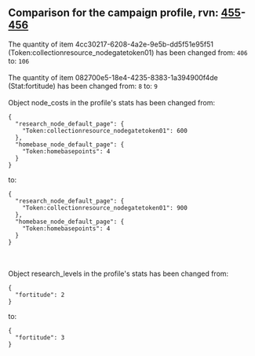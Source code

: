 ## Comparison for the campaign profile, rvn: [455](https://github.com/PRO100KatYT/FortniteProfileRevisions/tree/main/profiles/campaign/455%20campaign.json)-[456](https://github.com/PRO100KatYT/FortniteProfileRevisions/tree/main/profiles/campaign/456%20campaign.json)

The quantity of item 4cc30217-6208-4a2e-9e5b-dd5f51e95f51 (Token:collectionresource_nodegatetoken01) has been changed from: `406` to: `106`
<br><br>
The quantity of item 082700e5-18e4-4235-8383-1a394900f4de (Stat:fortitude) has been changed from: `8` to: `9`
<br><br>
Object node_costs in the profile's stats has been changed from:

```
{
  "research_node_default_page": {
    "Token:collectionresource_nodegatetoken01": 600
  },
  "homebase_node_default_page": {
    "Token:homebasepoints": 4
  }
}
```

to:

```
{
  "research_node_default_page": {
    "Token:collectionresource_nodegatetoken01": 900
  },
  "homebase_node_default_page": {
    "Token:homebasepoints": 4
  }
}
```

<br><br>
Object research_levels in the profile's stats has been changed from:

```
{
  "fortitude": 2
}
```

to:

```
{
  "fortitude": 3
}
```

<br><br>

